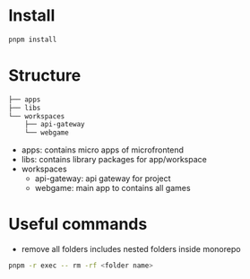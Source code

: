 # Install

```sh
pnpm install
```

# Structure

```sh
├── apps
├── libs
└── workspaces
    ├── api-gateway
    └── webgame
```

- apps: contains micro apps of microfrontend
- libs: contains library packages for app/workspace
- workspaces
  - api-gateway: api gateway for project
  - webgame: main app to contains all games

# Useful commands

- remove all folders includes nested folders inside monorepo

```sh
pnpm -r exec -- rm -rf <folder name>
```
